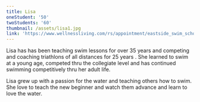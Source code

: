 ```yaml
---
title: Lisa
oneStudent: '50'
twoStudents: '60'
thumbnail: /assets/lisa1.jpg
link: 'https://www.wellnessliving.com/rs/appointment/eastside_swim_school?s_id=dg8i2z'
---
```

Lisa has has been teaching swim lessons for over 35 years and competing and coaching triathlons of all distances for 25 years .  She learned to swim at a young age, competed thru the collegiate level and  has continued swimming competitively thru her adult life.

Lisa grew up with a passion for the water and teaching others how to swim.  She  love to teach the new beginner and watch them advance and learn to love the water.   

